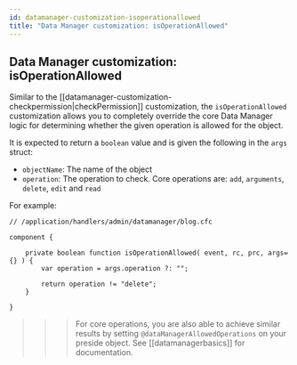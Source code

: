 ```yaml
---
id: datamanager-customization-isoperationallowed
title: "Data Manager customization: isOperationAllowed"
---
```


## Data Manager customization: isOperationAllowed

Similar to the [[datamanager-customization-checkpermission|checkPermission]] customization, the `isOperationAllowed` customization allows you to completely override the core Data Manager logic for determining whether the given operation is allowed for the object.

It is expected to return a `boolean` value and is given the following in the `args` struct:

* `objectName`: The name of the object
* `operation`: The operation to check. Core operations are: `add`, `arguments`, `delete`, `edit` and `read`

For example:

```luceescript
// /application/handlers/admin/datamanager/blog.cfc

component {

	private boolean function isOperationAllowed( event, rc, prc, args={} ) {
		var operation = args.operation ?: "";

		return operation != "delete";
	}

}
```

>>> For core operations, you are also able to achieve similar results by setting `@dataManagerAllowedOperations` on your preside object. See [[datamanagerbasics]] for documentation.



